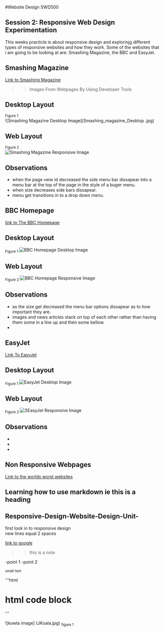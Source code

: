 #Website Design SWD500

## Session 2: Responsive Web Design Experimentation 

This weeks practicle is about responsive design and explorinjg different types of responsive websites and how they work. Some of the websites that i am going to be looking at are: Smashing Magazine, the BBC and EasyJet. 

## Smashing Magazine
[Link to Smashing Magazine](https://www.smashingmagazine.com/)
>> Images From Webpages By Using Developer Tools  
## Desktop Layout  
<sub> Figure 1 </sub>  
![Smashing Magazine Desktop Image](Smashing_magazine_Desktop .jpg)  
## Web Layout  
<sub> Figure 2 </sub>  
![Smashing Magazine Responsive Image](Smashing_Magazine_Responsive.jpg)  

## Observations  
-  when the page veiw id decreased the side menu bar dissapear into a menu bar at the top of the page in the style of a buger menu.   
-  when size decreases side bars dissapear.  
-  menu get transitions in to a drop down menu.  

## BBC Homepage 
[link to The BBC Homepage](http://www.bbc.co.uk/)

## Desktop Layout 
<sub> Figure 1 </sub> 
![BBC Homepage Desktop Image](BBC_homepage_desktop.jpg)  

## Web Layout 
<sub> Figure 2 </sub> 
![BBC Homepage Responsive Image](BBC_Homepage_Responsive.jpg)   

## Observations  
-  as the size get decreased the menu bar options dissapear as to how important they are.  
-  images and news articles stack on top of each other rather than having them some in a line up and then some bellow.  
-  


## EasyJet 
[Link To EasyJet](http://www.easyjet.com/en)

## Desktop Layout 
<sub> Figure 1 </sub> 
![EasyJet Desktop Image](EasyJet_Desktop.jpg)  

## Web Layout 
<sub> Figure 2 </sub> 
![SEasyJet Responsive Image](EasyJet_respnsive.jpg)  

## Observations  
-  
-  
-  


## Non Responsive Webpages 
[Link to the worlds worst websites](http://www.webpagesthatsuck.com/)  

## Learning how to use markdown ie this is a heading 
## Responsive-Design-Website-Design-Unit-

first look in to responsive design  
new lines equal 2 spaces 

[link to google](http://www.google.co.uk)

>>  this is a note 

-point 1 
-point 2 

<sub> small text </sub> 

'''html
<h1> html code block </h1>
'''

![kowla image] (JKoala.jpg)
<sub> figure 1  </sub> 
